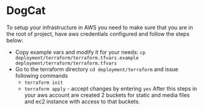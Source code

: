 # DogCat

To setup your infrastructure in AWS you need to make sure that you are in the root of
project, have aws credentials configured and follow the steps below:
 - Copy example vars and modify it for your needs: `cp deployment/terraform/terraform.tfvars.example deployment/terraform/terraform.tfvars`
 - Go to the terraform directory `cd deployment/terraform` and issue following commands
    - `terraform init`
    - `terraform apply` - accept changes by entering `yes`
After this steps in your aws account are created 2 buckets for static and media files and
ec2 instance with access to that buckets.

